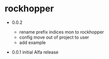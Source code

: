 # rockhopper
  * 0.0.2
    * rename prefix indices mon to rockhopper
    * config move out of project to user
    * add example

  * 0.0.1 initial Alfa release